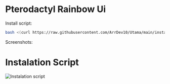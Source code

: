 # Pterodactyl Rainbow Ui

Install script:
```sh
bash <(curl https://raw.githubusercontent.com/ArrDev10/Utama/main/install.sh)
```

Screenshots:


# Instalation Script
![Instalation script](https://telegra.ph/file/069a4bfb4302a0b883542.jpg "Instalation script")
